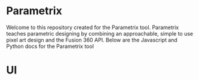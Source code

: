 # Parametrix

Welcome to this repository created for the Parametrix tool. Parametrix teaches parametric designing by combining an approachable, simple to use pixel art design and the Fusion 360 API. Below are the Javascript and Python docs for the Parametrix tool

# UI


